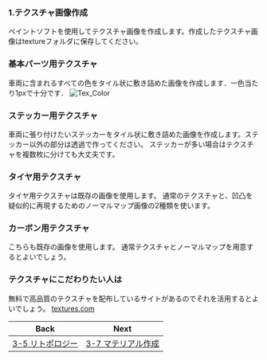 ### 1.テクスチャ画像作成
ペイントソフトを使用してテクスチャ画像を作成します。作成したテクスチャ画像はtextureフォルダに保存してください。 
### 基本パーツ用テクスチャ
車両に含まれるすべての色をタイル状に敷き詰めた画像を作成します．一色当たり1pxで十分です． 
![Tex_Color](https://user-images.githubusercontent.com/81402033/138588051-909b42a6-5084-42fb-a7a7-e91d6112e98a.png)  
### ステッカー用テクスチャ
車両に張り付けたいステッカーをタイル状に敷き詰めた画像を作成します。ステッカー以外の部分は透過で作ってください。
ステッカーが多い場合はテクスチャを複数枚に分けても大丈夫です。

### タイヤ用テクスチャ
タイヤ用テクスチャは既存の画像を使用します。
通常のテクスチャと、凹凸を疑似的に再現するためのノーマルマップ画像の2種類を使います。  

### カーボン用テクスチャ
こちらも既存の画像を使用します。
通常テクスチャとノーマルマップを用意するとよいでしょう。

### テクスチャにこだわりたい人は
無料で高品質のテクスチャを配布しているサイトがあるのでそれを活用するとよいでしょう。
[textures.com](https://www.textures.com/)  

| Back | Next |
|:---:|:---:|
| [3-5 リトポロジー](https://github.com/JSAE-ARCHIVES/MOD-Tutorial/blob/main/3%E7%AB%A0%203D%E3%83%A2%E3%83%87%E3%83%AB%E3%81%AE%E4%BD%9C%E6%88%90/3-5%20blender%E3%82%A2%E3%83%89%E3%82%AA%E3%83%B3%E3%82%92%E4%BD%BF%E7%94%A8%E3%81%97%E3%81%9F%E3%83%AA%E3%83%88%E3%83%9D%E3%83%AD%E3%82%B8%E3%83%BC.md) | [3-7 マテリアル作成](https://github.com/JSAE-ARCHIVES/MOD-Tutorial/blob/main/3%E7%AB%A0%203D%E3%83%A2%E3%83%87%E3%83%AB%E3%81%AE%E4%BD%9C%E6%88%90/3-7%20%E3%83%9E%E3%83%86%E3%83%AA%E3%82%A2%E3%83%AB%E4%BD%9C%E6%88%90.md) |

